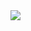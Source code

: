 <div>
    <!-- <h2>Make Something Different 🧐</h2> -->
  <img src="https://raw.githubusercontent.com/P4ScriptsFivem/.github/main/data/githubpappu100.png">

  <!-- <h2>Contact Us</h2>
  <li>Join Our Community <a href="https://discord.gg/uEuetEY3jd">Discord Server</a></li> -->
</div>
